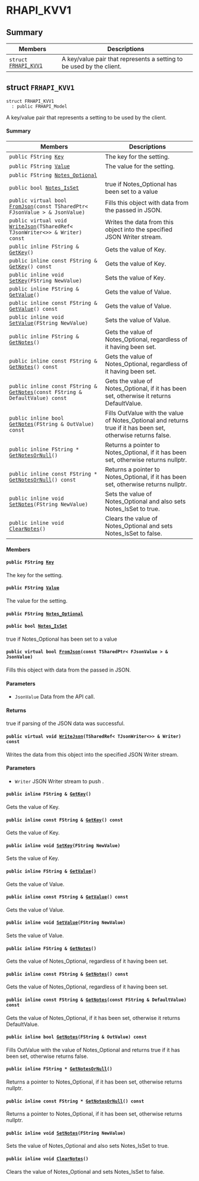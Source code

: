 # RHAPI_KVV1 <a id="group__RHAPI__KVV1"></a>

## Summary

 Members                        | Descriptions                                
--------------------------------|---------------------------------------------
`struct `[`FRHAPI_KVV1`](#structFRHAPI__KVV1) | A key/value pair that represents a setting to be used by the client.

## struct `FRHAPI_KVV1` <a id="structFRHAPI__KVV1"></a>

```
struct FRHAPI_KVV1
  : public FRHAPI_Model
```

A key/value pair that represents a setting to be used by the client.

#### Summary

 Members                        | Descriptions                                
--------------------------------|---------------------------------------------
`public FString `[`Key`](#structFRHAPI__KVV1_1a4032dad7defb4a7069362c1164c8c7db) | The key for the setting.
`public FString `[`Value`](#structFRHAPI__KVV1_1a7371b5d7b85e04f8f8e8826b1f552fe9) | The value for the setting.
`public FString `[`Notes_Optional`](#structFRHAPI__KVV1_1a85ee373f386631eb4de63c619e9e32cd) | 
`public bool `[`Notes_IsSet`](#structFRHAPI__KVV1_1a0b4646a683aa065edf28203a13a44358) | true if Notes_Optional has been set to a value
`public virtual bool `[`FromJson`](#structFRHAPI__KVV1_1a56c580398961b817d89c625eafe4bbc9)`(const TSharedPtr< FJsonValue > & JsonValue)` | Fills this object with data from the passed in JSON.
`public virtual void `[`WriteJson`](#structFRHAPI__KVV1_1a798858ea9602e85fba57483b811160cd)`(TSharedRef< TJsonWriter<>> & Writer) const` | Writes the data from this object into the specified JSON Writer stream.
`public inline FString & `[`GetKey`](#structFRHAPI__KVV1_1a67d0feb893b0c257bb605749ad8c4a6e)`()` | Gets the value of Key.
`public inline const FString & `[`GetKey`](#structFRHAPI__KVV1_1ad0a5f00fbc212bfd868aa0e84b6b3e3c)`() const` | Gets the value of Key.
`public inline void `[`SetKey`](#structFRHAPI__KVV1_1a4ab9a2a908a2115bbe3154c7d32c9212)`(FString NewValue)` | Sets the value of Key.
`public inline FString & `[`GetValue`](#structFRHAPI__KVV1_1a5b96d26a812685e065ed19287e12a211)`()` | Gets the value of Value.
`public inline const FString & `[`GetValue`](#structFRHAPI__KVV1_1ab737344aaeb184d03e0c32cd0e3f0e20)`() const` | Gets the value of Value.
`public inline void `[`SetValue`](#structFRHAPI__KVV1_1a138d34e0e42da071a7beeac644eb908c)`(FString NewValue)` | Sets the value of Value.
`public inline FString & `[`GetNotes`](#structFRHAPI__KVV1_1aabb05a907e74feee14a516b9574d99e1)`()` | Gets the value of Notes_Optional, regardless of it having been set.
`public inline const FString & `[`GetNotes`](#structFRHAPI__KVV1_1a42091b149fc802a59785a4cd2d7f11ab)`() const` | Gets the value of Notes_Optional, regardless of it having been set.
`public inline const FString & `[`GetNotes`](#structFRHAPI__KVV1_1a71ffae33467f167421b60a23444a3ef7)`(const FString & DefaultValue) const` | Gets the value of Notes_Optional, if it has been set, otherwise it returns DefaultValue.
`public inline bool `[`GetNotes`](#structFRHAPI__KVV1_1a6f418b98db58d45a0d99b3d879f76540)`(FString & OutValue) const` | Fills OutValue with the value of Notes_Optional and returns true if it has been set, otherwise returns false.
`public inline FString * `[`GetNotesOrNull`](#structFRHAPI__KVV1_1ad31d046db72075d0e9731f188fe45083)`()` | Returns a pointer to Notes_Optional, if it has been set, otherwise returns nullptr.
`public inline const FString * `[`GetNotesOrNull`](#structFRHAPI__KVV1_1a7d5ccfbfd237c43bb1c2425558248bd1)`() const` | Returns a pointer to Notes_Optional, if it has been set, otherwise returns nullptr.
`public inline void `[`SetNotes`](#structFRHAPI__KVV1_1a3dc7f59d7e6160327ab676ffa4a86988)`(FString NewValue)` | Sets the value of Notes_Optional and also sets Notes_IsSet to true.
`public inline void `[`ClearNotes`](#structFRHAPI__KVV1_1af6138e37d8c64331aa5f9877e5fd3bab)`()` | Clears the value of Notes_Optional and sets Notes_IsSet to false.

#### Members

#### `public FString `[`Key`](#structFRHAPI__KVV1_1a4032dad7defb4a7069362c1164c8c7db) <a id="structFRHAPI__KVV1_1a4032dad7defb4a7069362c1164c8c7db"></a>

The key for the setting.

#### `public FString `[`Value`](#structFRHAPI__KVV1_1a7371b5d7b85e04f8f8e8826b1f552fe9) <a id="structFRHAPI__KVV1_1a7371b5d7b85e04f8f8e8826b1f552fe9"></a>

The value for the setting.

#### `public FString `[`Notes_Optional`](#structFRHAPI__KVV1_1a85ee373f386631eb4de63c619e9e32cd) <a id="structFRHAPI__KVV1_1a85ee373f386631eb4de63c619e9e32cd"></a>

#### `public bool `[`Notes_IsSet`](#structFRHAPI__KVV1_1a0b4646a683aa065edf28203a13a44358) <a id="structFRHAPI__KVV1_1a0b4646a683aa065edf28203a13a44358"></a>

true if Notes_Optional has been set to a value

#### `public virtual bool `[`FromJson`](#structFRHAPI__KVV1_1a56c580398961b817d89c625eafe4bbc9)`(const TSharedPtr< FJsonValue > & JsonValue)` <a id="structFRHAPI__KVV1_1a56c580398961b817d89c625eafe4bbc9"></a>

Fills this object with data from the passed in JSON.

#### Parameters
* `JsonValue` Data from the API call.

#### Returns
true if parsing of the JSON data was successful.

#### `public virtual void `[`WriteJson`](#structFRHAPI__KVV1_1a798858ea9602e85fba57483b811160cd)`(TSharedRef< TJsonWriter<>> & Writer) const` <a id="structFRHAPI__KVV1_1a798858ea9602e85fba57483b811160cd"></a>

Writes the data from this object into the specified JSON Writer stream.

#### Parameters
* `Writer` JSON Writer stream to push .

#### `public inline FString & `[`GetKey`](#structFRHAPI__KVV1_1a67d0feb893b0c257bb605749ad8c4a6e)`()` <a id="structFRHAPI__KVV1_1a67d0feb893b0c257bb605749ad8c4a6e"></a>

Gets the value of Key.

#### `public inline const FString & `[`GetKey`](#structFRHAPI__KVV1_1ad0a5f00fbc212bfd868aa0e84b6b3e3c)`() const` <a id="structFRHAPI__KVV1_1ad0a5f00fbc212bfd868aa0e84b6b3e3c"></a>

Gets the value of Key.

#### `public inline void `[`SetKey`](#structFRHAPI__KVV1_1a4ab9a2a908a2115bbe3154c7d32c9212)`(FString NewValue)` <a id="structFRHAPI__KVV1_1a4ab9a2a908a2115bbe3154c7d32c9212"></a>

Sets the value of Key.

#### `public inline FString & `[`GetValue`](#structFRHAPI__KVV1_1a5b96d26a812685e065ed19287e12a211)`()` <a id="structFRHAPI__KVV1_1a5b96d26a812685e065ed19287e12a211"></a>

Gets the value of Value.

#### `public inline const FString & `[`GetValue`](#structFRHAPI__KVV1_1ab737344aaeb184d03e0c32cd0e3f0e20)`() const` <a id="structFRHAPI__KVV1_1ab737344aaeb184d03e0c32cd0e3f0e20"></a>

Gets the value of Value.

#### `public inline void `[`SetValue`](#structFRHAPI__KVV1_1a138d34e0e42da071a7beeac644eb908c)`(FString NewValue)` <a id="structFRHAPI__KVV1_1a138d34e0e42da071a7beeac644eb908c"></a>

Sets the value of Value.

#### `public inline FString & `[`GetNotes`](#structFRHAPI__KVV1_1aabb05a907e74feee14a516b9574d99e1)`()` <a id="structFRHAPI__KVV1_1aabb05a907e74feee14a516b9574d99e1"></a>

Gets the value of Notes_Optional, regardless of it having been set.

#### `public inline const FString & `[`GetNotes`](#structFRHAPI__KVV1_1a42091b149fc802a59785a4cd2d7f11ab)`() const` <a id="structFRHAPI__KVV1_1a42091b149fc802a59785a4cd2d7f11ab"></a>

Gets the value of Notes_Optional, regardless of it having been set.

#### `public inline const FString & `[`GetNotes`](#structFRHAPI__KVV1_1a71ffae33467f167421b60a23444a3ef7)`(const FString & DefaultValue) const` <a id="structFRHAPI__KVV1_1a71ffae33467f167421b60a23444a3ef7"></a>

Gets the value of Notes_Optional, if it has been set, otherwise it returns DefaultValue.

#### `public inline bool `[`GetNotes`](#structFRHAPI__KVV1_1a6f418b98db58d45a0d99b3d879f76540)`(FString & OutValue) const` <a id="structFRHAPI__KVV1_1a6f418b98db58d45a0d99b3d879f76540"></a>

Fills OutValue with the value of Notes_Optional and returns true if it has been set, otherwise returns false.

#### `public inline FString * `[`GetNotesOrNull`](#structFRHAPI__KVV1_1ad31d046db72075d0e9731f188fe45083)`()` <a id="structFRHAPI__KVV1_1ad31d046db72075d0e9731f188fe45083"></a>

Returns a pointer to Notes_Optional, if it has been set, otherwise returns nullptr.

#### `public inline const FString * `[`GetNotesOrNull`](#structFRHAPI__KVV1_1a7d5ccfbfd237c43bb1c2425558248bd1)`() const` <a id="structFRHAPI__KVV1_1a7d5ccfbfd237c43bb1c2425558248bd1"></a>

Returns a pointer to Notes_Optional, if it has been set, otherwise returns nullptr.

#### `public inline void `[`SetNotes`](#structFRHAPI__KVV1_1a3dc7f59d7e6160327ab676ffa4a86988)`(FString NewValue)` <a id="structFRHAPI__KVV1_1a3dc7f59d7e6160327ab676ffa4a86988"></a>

Sets the value of Notes_Optional and also sets Notes_IsSet to true.

#### `public inline void `[`ClearNotes`](#structFRHAPI__KVV1_1af6138e37d8c64331aa5f9877e5fd3bab)`()` <a id="structFRHAPI__KVV1_1af6138e37d8c64331aa5f9877e5fd3bab"></a>

Clears the value of Notes_Optional and sets Notes_IsSet to false.

